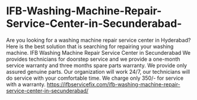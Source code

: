 # IFB-Washing-Machine-Repair-Service-Center-in-Secunderabad-
Are you looking for a washing machine repair service center in Hyderabad? Here is the best solution that is searching for repairing your washing machine. IFB Washing Machine Repair Service Center in Secunderabad We provides technicians for doorstep service and we provide a one-month service warranty and three months spare parts warranty. We provide only assured genuine parts. Our organization will work 24/7, our technicians will do service with your comfortable time. We charge only 350/- for service with a warranty. https://ifbservicefix.com/ifb-washing-machine-repair-service-center-in-secunderabad/
